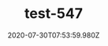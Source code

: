---
title: test-547
date: 2020-07-30T07:53:59.980Z
banner_subcontent: asdfsf
category: Guides & Toolkits
focus: Developing policy and practice
role: Sole trader
organisation_size: Small (10-49 employees)
industry: Transport & Logistics
content: Lorem ipsum dolor sit amet, consectetur adipiscing elit, sed do eiusmod tempor incididunt ut labore et dolore magna aliqua. Ut enim ad minim veniam, quis nostrud exercitation ullamco laboris nisi ut aliquip ex ea commodo consequat. Duis aute irure dolor in reprehenderit in voluptate velit esse cillum dolore eu fugiat nulla pariatur. Excepteur sint occaecat cupidatat non proident, sunt in culpa qui officia deserunt mollit anim id est laborum.
---